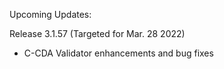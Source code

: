 
Upcoming Updates:

Release 3.1.57 (Targeted for Mar. 28 2022)
* C-CDA Validator enhancements and bug fixes

